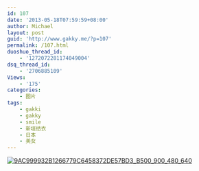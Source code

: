 ```yaml
---
id: 107
date: '2013-05-18T07:59:59+08:00'
author: Michael
layout: post
guid: 'http://www.gakky.me/?p=107'
permalink: /107.html
duoshuo_thread_id:
    - '1272072281174049004'
dsq_thread_id:
    - '2706885109'
Views:
    - '175'
categories:
    - 图片
tags:
    - gakki
    - gakky
    - smile
    - 新垣结衣
    - 日本
    - 美女
---
```


[![9AC999932B1266779C6458372DE57BD3_B500_900_480_640](http://www.yui-aragaki.org/wp-content/uploads/img/9AC999932B1266779C6458372DE57BD3_B500_900_480_640.jpeg)](http://www.yui-aragaki.org/wp-content/uploads/img/9AC999932B1266779C6458372DE57BD3_B1280_1280_480_640.jpeg)